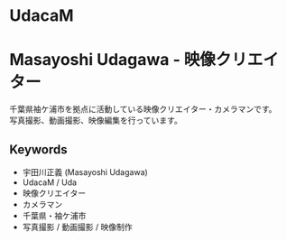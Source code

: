 # UdacaM
# Masayoshi Udagawa - 映像クリエイター

千葉県袖ケ浦市を拠点に活動している映像クリエイター・カメラマンです。  
写真撮影、動画撮影、映像編集を行っています。  

## Keywords
- 宇田川正義 (Masayoshi Udagawa)
- UdacaM / Uda
- 映像クリエイター
- カメラマン
- 千葉県・袖ケ浦市
- 写真撮影 / 動画撮影 / 映像制作